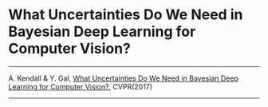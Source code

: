 # What Uncertainties Do We Need in Bayesian Deep Learning for Computer Vision?

---

A. Kendall & Y. Gal, [What Uncertainties Do We Need in Bayesian Deep Learning for Computer Vision?](https://arxiv.org/abs/1703.04977), CVPR(2017)

---
